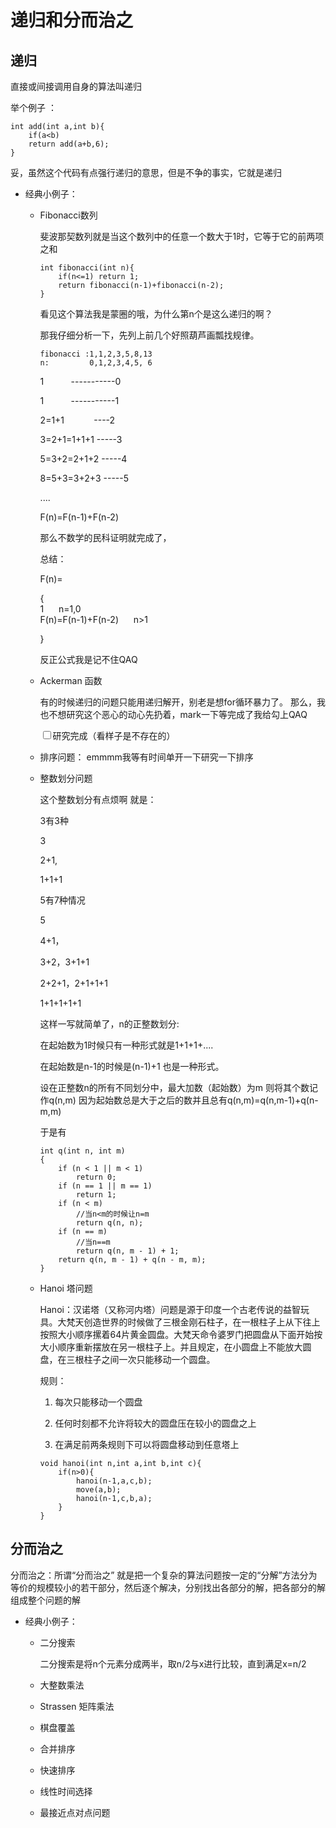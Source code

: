 # 递归和分而治之
## 递归
直接或间接调用自身的算法叫递归

举个例子 ：

```
int add(int a,int b){
    if(a<b)
    return add(a+b,6);
}
```
妥，虽然这个代码有点强行递归的意思，但是不争的事实，它就是递归

- 经典小例子：
    - Fibonacci数列
    
        斐波那契数列就是当这个数列中的任意一个数大于1时，它等于它的前两项之和

        ```
        int fibonacci(int n){
            if(n<=1) return 1;
            return fibonacci(n-1)+fibonacci(n-2);
        }
        ```
        看见这个算法我是蒙圈的哦，为什么第n个是这么递归的啊？
        
        那我仔细分析一下，先列上前几个好照葫芦画瓢找规律。
        ```
        fibonacci :1,1,2,3,5,8,13
        n:         0,1,2,3,4,5, 6
        ```
        1 &#160;&#160;&#160;&#160;&#160;&#160;&#160;&#160;&#160;&#160;-----------0

        1   &#160;&#160;&#160;&#160;&#160;&#160;&#160;&#160;&#160;&#160;-----------1

        2=1+1 &#160;&#160;&#160;&#160;&#160;&#160;&#160;&#160;&#160;&#160; ----2

        3=2+1=1+1+1&#160;-----3

        5=3+2=2+1+2&#160;-----4

        8=5+3=3+2+3&#160;-----5
        
        ....

        F(n)=F(n-1)+F(n-2)

        那么不数学的民科证明就完成了，

        总结：

        F(n)=
        
        { <br>
            1     &#160;&#160;&#160;&#160;      n=1,0
            <br/>
            F(n)=F(n-1)+F(n-2)  &#160;&#160;&#160;&#160; n>1

        }

        反正公式我是记不住QAQ

    - Ackerman 函数
  
        有的时候递归的问题只能用递归解开，别老是想for循环暴力了。
        那么，我也不想研究这个恶心的动心先扔着，mark一下等完成了我给勾上QAQ

        <input type="checkbox">研究完成（看样子是不存在的）

    - 排序问题： emmmm我等有时间单开一下研究一下排序
    
    - 整数划分问题
        
        这个整数划分有点烦啊
        就是：
        
        3有3种

        3

        2+1,
        
        1+1+1

        5有7种情况

        5

        4+1，

        3+2，3+1+1

        2+2+1，2+1+1+1

        1+1+1+1+1

        这样一写就简单了，n的正整数划分:

        在起始数为1时候只有一种形式就是1+1+1+....

        在起始数是n-1的时候是(n-1)+1
        也是一种形式。

        设在正整数n的所有不同划分中，最大加数（起始数）为m 则将其个数记作q(n,m)
        因为起始数总是大于之后的数并且总有q(n,m)=q(n,m-1)+q(n-m,m)

        于是有
        ```
        int q(int n, int m)
        {
            if (n < 1 || m < 1)
                return 0;
            if (n == 1 || m == 1)
                return 1;
            if (n < m)
                //当n<m的时候让n=m
                return q(n, n);
            if (n == m)
                //当n==m
                return q(n, m - 1) + 1;
            return q(n, m - 1) + q(n - m, m);
        }
        ```

    - Hanoi 塔问题
        
        Hanoi：汉诺塔（又称河内塔）问题是源于印度一个古老传说的益智玩具。大梵天创造世界的时候做了三根金刚石柱子，在一根柱子上从下往上按照大小顺序摞着64片黄金圆盘。大梵天命令婆罗门把圆盘从下面开始按大小顺序重新摆放在另一根柱子上。并且规定，在小圆盘上不能放大圆盘，在三根柱子之间一次只能移动一个圆盘。

        规则：
        
        1. 每次只能移动一个圆盘
        
        2. 任何时刻都不允许将较大的圆盘压在较小的圆盘之上
   
        3. 在满足前两条规则下可以将圆盘移动到任意塔上
   
        ```
        void hanoi(int n,int a,int b,int c){
            if(n>0){
                hanoi(n-1,a,c,b);
                move(a,b);
                hanoi(n-1,c,b,a);
            }
        }
        ``` 
##  分而治之
分而治之：所谓“分而治之” 就是把一个复杂的算法问题按一定的“分解”方法分为等价的规模较小的若干部分，然后逐个解决，分别找出各部分的解，把各部分的解组成整个问题的解

- 经典小例子：
    - 二分搜索

        二分搜索是将n个元素分成两半，取n/2与x进行比较，直到满足x=n/2
    - 大整数乘法
    - Strassen 矩阵乘法
    - 棋盘覆盖
    - 合并排序
    - 快速排序
    - 线性时间选择
    - 最接近点对点问题




        
